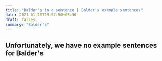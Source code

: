 ```yaml
---
title: "Balder's in a sentence | Balder's example sentences"
date: 2021-01-20T19:57:50+05:30
draft: falses
summary: "Balder's"
---
```

## Unfortunately, we have no example sentences for Balder's                 
